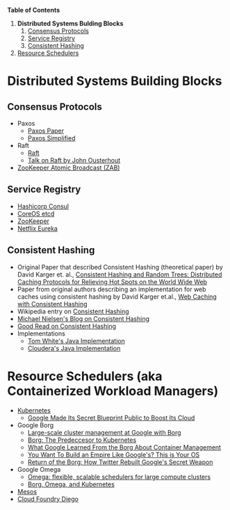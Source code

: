 **Table of Contents**
1. **Distributed Systems Bulding Blocks**
   1. [Consensus Protocols](https://github.com/sandwi/curated-lists/blob/master/distributed-systems/README.md#consensus-protocols)
   1. [Service Registry](https://github.com/sandwi/curated-lists/blob/master/distributed-systems/README.md#service-registry)
   1. [Consistent Hashing](https://github.com/sandwi/curated-lists/blob/master/distributed-systems/README.md#consistent-hashing)
1. [Resource Schedulers](https://github.com/sandwi/curated-lists/blob/master/distributed-systems/README.md#resource-schedulers-aka-containerized-workload-managers)
   
   
# Distributed Systems Building Blocks
## Consensus Protocols
* Paxos
  * [Paxos Paper](https://www.microsoft.com/en-us/research/uploads/prod/2016/12/The-Part-Time-Parliament.pdf)
  * [Paxos Simplified](https://www.microsoft.com/en-us/research/uploads/prod/2016/12/paxos-simple-Copy.pdf)
* Raft
  * [Raft](https://raft.github.io/)
  * [Talk on Raft by John Ousterhout](https://raft.github.io/slides/uiuc2016.pdf)
* [ZooKeeper Atomic Broadcast (ZAB)](https://cwiki.apache.org/confluence/display/ZOOKEEPER/Zab1.0)

## Service Registry
* [Hashicorp Consul](https://www.consul.io/)
* [CoreOS etcd](https://etcd.io/)
* [ZooKeeper](https://zookeeper.apache.org/)
* [Netflix Eureka](https://github.com/Netflix/eureka/wiki)
  
## Consistent Hashing
* Original Paper that described Consistent Hashing (theoretical paper) by David Karger et. al., [Consistent Hashing and Random Trees: Distributed Caching Protocols for Relieving Hot Spots on the World Wide Web](https://www.cs.princeton.edu/courses/archive/fall09/cos518/papers/chash.pdf)
* Paper from original authors describing an implementation for web caches using consistent hashing by David Karger et.al., [Web Caching with Consistent Hashing](https://web.archive.org/web/20120504040223/http://www8.org/w8-papers/2a-webserver/caching/paper2.html)
* Wikipedia entry on [Consistent Hashing](https://en.wikipedia.org/wiki/Consistent_hashing)
* [Michael Nielsen's Blog on Consistent Hashing](http://michaelnielsen.org/blog/consistent-hashing/)
* [Good Read on Consistent Hashing](https://www.ably.io/blog/implementing-efficient-consistent-hashing)
* Implementations
  * [Tom White's Java Implementation](https://web.archive.org/web/20120605030524/http://weblogs.java.net/blog/tomwhite/archive/2007/11/consistent_hash.html)
  * [Cloudera's Java Implementation](https://github.com/cloudera/flume/blob/master/flume-core/src/main/java/com/cloudera/util/consistenthash/ConsistentHash.java)

# Resource Schedulers (aka Containerized Workload Managers)
* [Kubernetes](https://kubernetes.io/)
  * [Google Made Its Secret Blueprint Public to Boost Its Cloud](https://www.wired.com/2015/06/google-kubernetes-says-future-cloud-computing/)
* Google Borg
  * [Large-scale cluster management at Google with Borg](https://ai.google/research/pubs/pub43438)
  * [Borg: The Predeccesor to Kubernetes](https://kubernetes.io/blog/2015/04/borg-predecessor-to-kubernetes/)
  * [What Google Learned From the Borg About Container Management](https://thenewstack.io/google-learned-borg-container-management/)
  * [You Want To Build an Empire Like Google's? This is Your OS](https://www.wired.com/2016/04/want-build-empire-like-googles-os/)
  * [Return of the Borg: How Twitter Rebuilt Google's Secret Weapon](https://www.wired.com/2013/03/google-borg-twitter-mesos/)
* Google Omega
  * [Omega: flexible, scalable schedulers for large compute clusters](https://ai.google/research/pubs/pub41684)
  * [Borg, Omega, and Kubernetes](https://queue.acm.org/detail.cfm?id=2898444)
* [Mesos](http://mesos.apache.org/)
* [Cloud Foundry Diego](https://docs.cloudfoundry.org/concepts/diego/diego-architecture.html)

